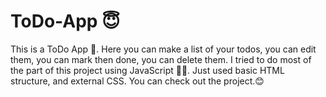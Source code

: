 # ToDo-App 😇
This is a ToDo App 📝.
Here you can make a list of your todos, you can edit them, you can mark then done, you can delete them.
I tried to do most of the part of this project using JavaScript 🧑‍💻.
Just used basic HTML structure, and external CSS.
You can check out the project.😊
